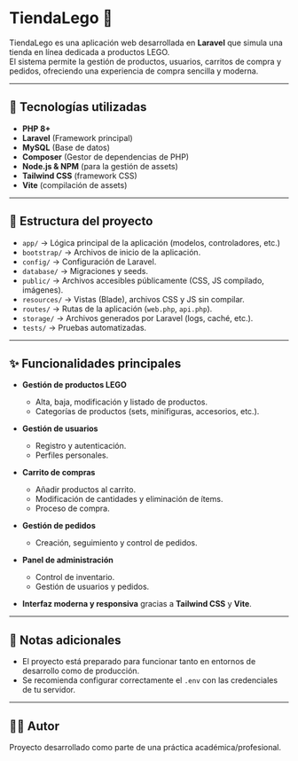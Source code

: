 # TiendaLego 🧱

TiendaLego es una aplicación web desarrollada en **Laravel** que simula una tienda en línea dedicada a productos LEGO.  
El sistema permite la gestión de productos, usuarios, carritos de compra y pedidos, ofreciendo una experiencia de compra sencilla y moderna.  

---

## 🚀 Tecnologías utilizadas

- **PHP 8+**  
- **Laravel** (Framework principal)  
- **MySQL** (Base de datos)  
- **Composer** (Gestor de dependencias de PHP)  
- **Node.js & NPM** (para la gestión de assets)  
- **Tailwind CSS** (framework CSS)  
- **Vite** (compilación de assets)  

---

## 📂 Estructura del proyecto

- `app/` → Lógica principal de la aplicación (modelos, controladores, etc.)  
- `bootstrap/` → Archivos de inicio de la aplicación.  
- `config/` → Configuración de Laravel.  
- `database/` → Migraciones y seeds.  
- `public/` → Archivos accesibles públicamente (CSS, JS compilado, imágenes).  
- `resources/` → Vistas (Blade), archivos CSS y JS sin compilar.  
- `routes/` → Rutas de la aplicación (`web.php`, `api.php`).  
- `storage/` → Archivos generados por Laravel (logs, caché, etc.).  
- `tests/` → Pruebas automatizadas.  

---

## ✨ Funcionalidades principales

- **Gestión de productos LEGO**  
  - Alta, baja, modificación y listado de productos.  
  - Categorías de productos (sets, minifiguras, accesorios, etc.).  

- **Gestión de usuarios**  
  - Registro y autenticación.  
  - Perfiles personales.  

- **Carrito de compras**  
  - Añadir productos al carrito.  
  - Modificación de cantidades y eliminación de ítems.  
  - Proceso de compra.  

- **Gestión de pedidos**  
  - Creación, seguimiento y control de pedidos.  

- **Panel de administración**  
  - Control de inventario.  
  - Gestión de usuarios y pedidos.  

- **Interfaz moderna y responsiva** gracias a **Tailwind CSS** y **Vite**.  

---

## 📌 Notas adicionales

- El proyecto está preparado para funcionar tanto en entornos de desarrollo como de producción.  
- Se recomienda configurar correctamente el `.env` con las credenciales de tu servidor.  

---

## 👨‍💻 Autor

Proyecto desarrollado como parte de una práctica académica/profesional.  
